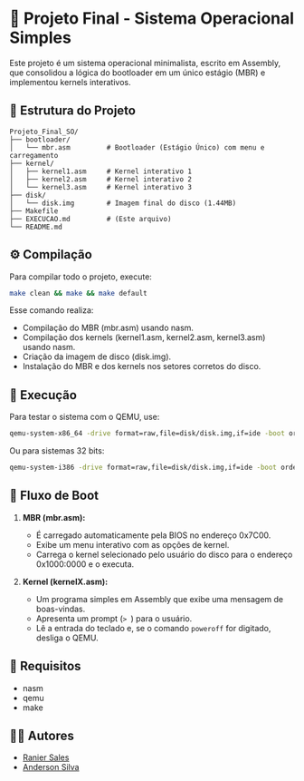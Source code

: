 # 🧠 Projeto Final - Sistema Operacional Simples

Este projeto é um sistema operacional minimalista, escrito em Assembly, que consolidou a lógica do bootloader em um único estágio (MBR) e implementou kernels interativos.

## 📁 Estrutura do Projeto

```
Projeto_Final_SO/
├── bootloader/
│   └── mbr.asm         # Bootloader (Estágio Único) com menu e carregamento
├── kernel/
│   ├── kernel1.asm     # Kernel interativo 1
│   ├── kernel2.asm     # Kernel interativo 2
│   └── kernel3.asm     # Kernel interativo 3
├── disk/
│   └── disk.img        # Imagem final do disco (1.44MB)
├── Makefile
├── EXECUCAO.md         # (Este arquivo)
└── README.md
```

## ⚙️ Compilação

Para compilar todo o projeto, execute:

```bash
make clean && make && make default
```

Esse comando realiza:

- Compilação do MBR (mbr.asm) usando nasm.  
- Compilação dos kernels (kernel1.asm, kernel2.asm, kernel3.asm) usando nasm.  
- Criação da imagem de disco (disk.img).  
- Instalação do MBR e dos kernels nos setores corretos do disco.

## 🏃 Execução

Para testar o sistema com o QEMU, use:

```bash
qemu-system-x86_64 -drive format=raw,file=disk/disk.img,if=ide -boot order=c
```

Ou para sistemas 32 bits:

```bash
qemu-system-i386 -drive format=raw,file=disk/disk.img,if=ide -boot order=c
```

## 🔁 Fluxo de Boot

1. **MBR (mbr.asm):**
   - É carregado automaticamente pela BIOS no endereço 0x7C00.
   - Exibe um menu interativo com as opções de kernel.
   - Carrega o kernel selecionado pelo usuário do disco para o endereço 0x1000:0000 e o executa.

2. **Kernel (kernelX.asm):**
   - Um programa simples em Assembly que exibe uma mensagem de boas-vindas.
   - Apresenta um prompt (`> `) para o usuário.
   - Lê a entrada do teclado e, se o comando `poweroff` for digitado, desliga o QEMU.

## 📌 Requisitos

- nasm  
- qemu  
- make  

## 👨‍💻 Autores

- [Ranier Sales](https://github.com/RanierSales)
- [Anderson Silva](https://github.com/AnderssonSilvaP)
